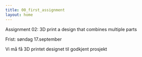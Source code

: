 ```yaml
---
title: 00_first_assignment
layout: home
---
```


Assignment 02: 3D print a design that combines multiple parts

Frist: søndag 17.september

Vi må få 3D printet designet til godkjent prosjekt

